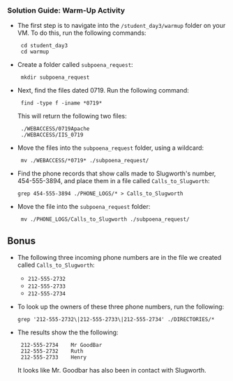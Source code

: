 ### Solution Guide: Warm-Up Activity


- The first step is to navigate into the `/student_day3/warmup` folder on your VM. To do this, run the following commands:
 
       cd student_day3
       cd warmup
       
- Create a folder called `subpoena_request`:

       mkdir subpoena_request
       
- Next, find the files dated 0719. Run the following command:   

       find -type f -iname *0719*
     
     This will return the following two files:
     
       ./WEBACCESS/0719Apache
       ./WEBACCESS/IIS_0719

- Move the files into the `subpoena_request` folder, using a wildcard:

       mv ./WEBACCESS/*0719* ./subpoena_request/
            
 - Find the phone records that show calls made to Slugworth's number,  454-555-3894, and place them in a file called `Calls_to_Slugworth`:
 
       grep 454-555-3894 ./PHONE_LOGS/* > Calls_to_Slugworth
   
- Move the file into the `subpoena_request` folder:

       mv ./PHONE_LOGS/Calls_to_Slugworth ./subpoena_request/   

        
## Bonus

- The following three incoming phone numbers are in the file we created called `Calls_to_Slugworth`:
  - `212-555-2732`
  - `212-555-2733`
  - `212-555-2734`

- To look up the owners of these three phone numbers, run the following:

      grep '212-555-2732\|212-555-2733\|212-555-2734' ./DIRECTORIES/*
      
- The results show the the following:
 
       212-555-2734    Mr GoodBar  
       212-555-2732    Ruth  
       212-555-2733    Henry
       
  It looks like Mr. Goodbar has also been in contact with Slugworth.      


